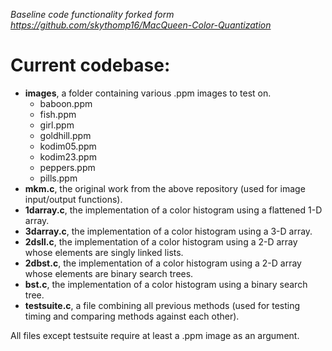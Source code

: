 *Baseline code functionality forked form https://github.com/skythomp16/MacQueen-Color-Quantization*

# Current codebase:

- **images**, a folder containing various .ppm images to test on.
    - baboon.ppm
    - fish.ppm
    - girl.ppm
    - goldhill.ppm
    - kodim05.ppm
    - kodim23.ppm
    - peppers.ppm
    - pills.ppm
- **mkm.c**, the original work from the above repository (used for image input/output functions).
- **1darray.c**, the implementation of a color histogram using a flattened 1-D array.
- **3darray.c**, the implementation of a color histogram using a 3-D array.
- **2dsll.c**, the implementation of a color histogram using a 2-D array whose elements are singly linked lists.
- **2dbst.c**, the implementation of a color histogram using a 2-D array whose elements are binary search trees.
- **bst.c**, the implementation of a color histogram using a binary search tree.
- **testsuite.c**, a file combining all previous methods (used for testing timing and comparing methods against each other).

All files except testsuite require at least a .ppm image as an argument.
